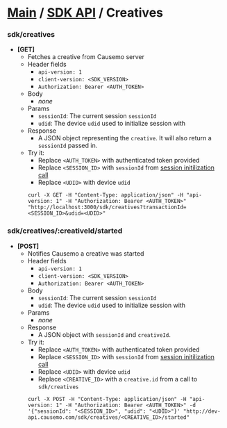 [Main](https://github.com/Causemo/api-doc/blob/master/README.md) / [SDK API](https://github.com/Causemo/api-doc/blob/master/sections/api/1/sdk/README.md) / Creatives
====================

###  sdk/creatives
  - **[GET]**
    - Fetches a creative from Causemo server
    - Header fields
      - `api-version: 1`
      - `client-version: <SDK_VERSION>`
      - `Authorization: Bearer <AUTH_TOKEN>`
    - Body
      - _none_ 
    - Params
      - `sessionId`: The current session `sessionId`
      - `udid`: The device `udid` used to initialize session with
    - Response
      - A JSON object representing the `creative`. It will also return a `sessionId` passed in.
    - Try it:
      - Replace `<AUTH_TOKEN>` with authenticated token provided
      - Replace `<SESSION_ID>` with `sessionId` from [session initilization call](https://github.com/Causemo/api-doc/blob/master/sections/api/1/sdk/devices.md#sdkdevices)
      - Replace `<UDID>` with device `udid`
      ```
      curl -X GET -H "Content-Type: application/json" -H "api-version: 1" -H "Authorization: Bearer <AUTH_TOKEN>" "http://localhost:3000/sdk/creatives?transactionId=<SESSION_ID>&udid=<UDID>"
      ```

###  sdk/creatives/:creativeId/started
  - **[POST]**
    - Notifies Causemo a creative was started
    - Header fields
      - `api-version: 1`
      - `client-version: <SDK_VERSION>`
      - `Authorization: Bearer <AUTH_TOKEN>`
    - Body
      - `sessionId`: The current session `sessionId`
      - `udid`: The device `udid` used to initialize session with
    - Params
      - _none_ 
    - Response
      - A JSON object with `sessionId` and `creativeId`.
    - Try it:
      - Replace `<AUTH_TOKEN>` with authenticated token provided
      - Replace `<SESSION_ID>` with `sessionId` from [session initilization call](https://github.com/Causemo/api-doc/blob/master/sections/api/1/sdk/devices.md#sdkdevices)
      - Replace `<UDID>` with device `udid`
      - Replace `<CREATIVE_ID>` with a `creative.id` from a call to `sdk/creatives`
      ```
      curl -X POST -H "Content-Type: application/json" -H "api-version: 1" -H "Authorization: Bearer <AUTH_TOKEN>" -d '{"sessionId": "<SESSION_ID>", "udid": "<UDID>"}' "http://dev-api.causemo.com/sdk/creatives/<CREATIVE_ID>/started"
      ```
